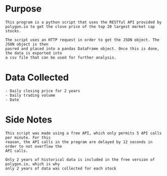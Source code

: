 # Purpose

    This program is a python script that uses the RESTful API provided by 
    polygon.io to get the close price of the top 20 largest market cap stocks. 
    
    The script uses an HTTP request in order to get the JSON object. The JSON object is then
    pasred and placed into a pandas DataFrame object. Once this is done, the data is exported into
    a csv file that can be used for further analysis.

# Data Collected

    - Daily closing price for 2 years
    - Daily trading volume
    - Date

# Side Notes

    This script was made using a free API, which only permits 5 API calls per minute. For this
    reason, the API calls in the program are delayed by 12 seconds in order to not overflow the 
    API calls.

    Only 2 years of historical data is included in the free version of polygon.io, which is why
    only 2 years of data was collected for each stock